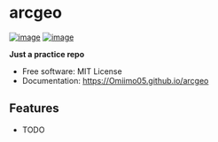 # arcgeo


[![image](https://img.shields.io/pypi/v/arcgeo.svg)](https://pypi.python.org/pypi/arcgeo)
[![image](https://img.shields.io/conda/vn/conda-forge/arcgeo.svg)](https://anaconda.org/conda-forge/arcgeo)


**Just a practice repo**


-   Free software: MIT License
-   Documentation: https://Omiimo05.github.io/arcgeo
    

## Features

-   TODO
